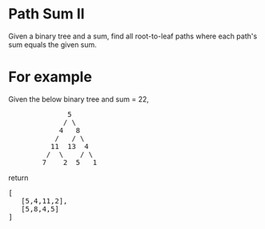 # Path Sum II 
Given a binary tree and a sum, find all root-to-leaf paths where each path's sum equals the given sum.

# For example
Given the below binary tree and sum = 22,
<pre>
              5
             / \
            4   8
           /   / \
          11  13  4
         /  \    / \
        7    2  5   1
</pre>
return
<pre>
[
   [5,4,11,2],
   [5,8,4,5]
]
</pre>
